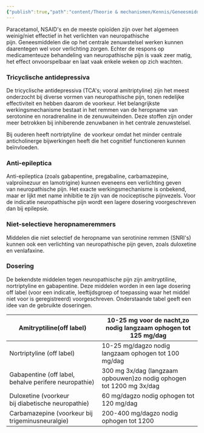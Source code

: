 ```yaml
---
{"publish":true,"path":"content/Theorie & mechanismen/Kennis/Geneesmiddelen bij neuropathische pijn.md","permalink":"/content/theorie-and-mechanismen/kennis/geneesmiddelen-bij-neuropathische-pijn/"}
---
```



Paracetamol, NSAID's en de meeste opioïden zijn over het algemeen weinig/niet effectief in het verlichten van neuropathische pijn. Geneesmiddelen die op het centrale zenuwstelsel werken kunnen daarentegen wel voor verlichting zorgen. Echter de respons op medicamenteuze behandeling van neuropathische pijn is vaak zeer matig, het effect onvoorspelbaar en laat vaak enkele weken op zich wachten.

### **Tricyclische antidepressiva**

De tricyclische antidepressiva (TCA's; vooral amitriptyline) zijn het meest onderzocht bij diverse vormen van neuropathische pijn, tonen redelijke effectiviteit en hebben daarom de voorkeur. Het belangrijkste werkingsmechanisme bestaat in het remmen van de heropname van serotonine en noradrenaline in de zenuwuiteinden. Deze stoffen zijn onder meer betrokken bij inhiberende zenuwbanen in het centrale zenuwstelsel.

Bij ouderen heeft nortriptyline  de voorkeur omdat het minder centrale anticholinerge bijwerkingen heeft die het cognitief functioneren kunnen beïnvloeden.

### **Anti-epileptica**

Anti-epileptica (zoals gabapentine, pregabaline, carbamazepine, valproïnezuur en lamotrigine) kunnen eveneens een verlichting geven van neuropathische pijn. Het exacte werkingsmechanisme is onbekend, maar er lijkt met name inhibitie te zijn van de nociceptische pijnvezels. Voor de indicatie neuropathische pijn wordt een lagere dosering voorgeschreven dan bij epilepsie.

### **Niet-selectieve heropnameremmers**

Middelen die niet selectief de heropname van serotinine remmen (SNRI's) kunnen ook een verlichting van neuropathische pijn geven, zoals duloxetine en venlafaxine.

### **Dosering**

De bekendste middelen tegen neuropathische pijn zijn amitryptiline, nortriptyline en gabapentine. Deze middelen worden in een lage dosering off label (voor een indicatie, leeftijdsgroep of toepassing waar het middel niet voor is geregistreerd) voorgeschreven. Onderstaande tabel geeft een idee van de gebruikte doseringen.

| Amitryptiline(off label) | 10-25 mg voor de nacht,zo nodig langzaam ophogen tot 125 mg/dag |
| --- | --- |
| Nortriptyline (off label) | 10-25 mg/dagzo nodig langzaam ophogen tot 100 mg/dag |
| Gabapentine (off label, behalve perifere neuropathie) | 300 mg 3x/dag (langzaam opbouwen)zo nodig ophogen tot 1200 mg 3x/dag |
| Duloxetine (voorkeur bij diabetische neuropathie) | 60 mg/dagzo nodig ophogen tot 120 mg/dag |
| Carbamazepine (voorkeur bij trigeminusneuralgie) | 200-400 mg/dagzo nodig ophogen tot 1200 |